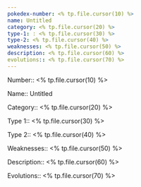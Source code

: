 ```yaml
---
pokedex-number: <% tp.file.cursor(10) %>
name: Untitled
category: <% tp.file.cursor(20) %>
type-1: : <% tp.file.cursor(30) %>
type-2: <% tp.file.cursor(40) %>
weaknesses: <% tp.file.cursor(50) %>
description: <% tp.file.cursor(60) %>
evolutions:: <% tp.file.cursor(70) %>
---
```




Number:: <% tp.file.cursor(10) %>

Name:: Untitled

Category:: <% tp.file.cursor(20) %>

Type 1:: <% tp.file.cursor(30) %>

Type 2:: <% tp.file.cursor(40) %>

Weaknesses:: <% tp.file.cursor(50) %>

Description:: <% tp.file.cursor(60) %>

Evolutions:: <% tp.file.cursor(70) %>